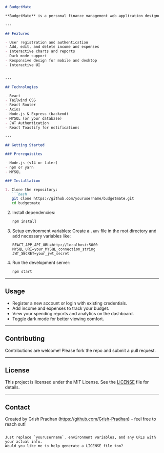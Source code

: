 
````markdown
# BudgetMate

**BudgetMate** is a personal finance management web application designed to help users track their income, expenses, and budgets with ease. It provides an intuitive dashboard, transaction management, and insightful reports to empower better financial decisions.

---

## Features

- User registration and authentication  
- Add, edit, and delete income and expenses  
- Interactive charts and reports  
- Dark mode support  
- Responsive design for mobile and desktop
- Interactive UI


---

## Technologies

- React  
- Tailwind CSS  
- React Router  
- Axios  
- Node.js & Express (backend)  
- MYSQL (or your database)  
- JWT Authentication  
- React Toastify for notifications  

---

## Getting Started

### Prerequisites

- Node.js (v14 or later)  
- npm or yarn  
- MYSQL

### Installation

1. Clone the repository:  
   ```bash
   git clone https://github.com/yourusername/budgetmate.git
   cd budgetmate
````

2. Install dependencies:

   ```bash
   npm install
   ```

3. Setup environment variables:
   Create a `.env` file in the root directory and add necessary variables like:

   ```
   REACT_APP_API_URL=http://localhost:5000
   MYSQL_URI=your_MYSQL_connection_string
   JWT_SECRET=your_jwt_secret
   ```

4. Run the development server:

   ```bash
   npm start
   ```

---

## Usage

* Register a new account or login with existing credentials.
* Add income and expenses to track your budget.
* View your spending reports and analytics on the dashboard.
* Toggle dark mode for better viewing comfort.

---

## Contributing

Contributions are welcome! Please fork the repo and submit a pull request.

---

## License

This project is licensed under the MIT License. See the [LICENSE](LICENSE) file for details.

---

## Contact

Created by Grish Pradhan (https://github.com/Grish-Pradhan) – feel free to reach out!

```

Just replace `yourusername`, environment variables, and any URLs with your actual info.  
Would you like me to help generate a LICENSE file too?
```
